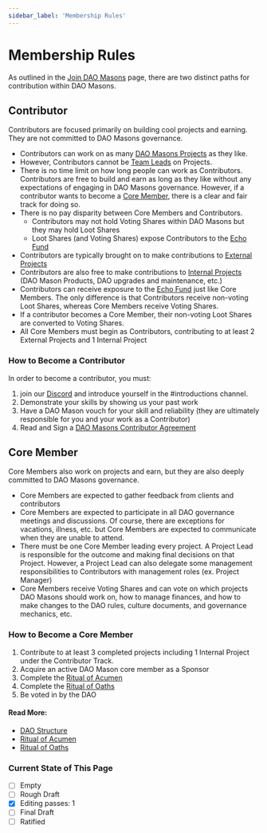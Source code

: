 ```yaml
---
sidebar_label: 'Membership Rules'
---
```


# Membership Rules

As outlined in the [Join DAO Masons](/Intro/join) page, there are two distinct paths for contribution within DAO Masons.

## Contributor

Contributors are focused primarily on building cool projects and earning. They are not committed to DAO Masons governance.

- Contributors can work on as many [DAO Masons Projects](/Rules/projects) as they like.
- However, Contributors cannot be [Team Leads](/Rules/projects#project-leads) on Projects.
- There is no time limit on how long people can work as Contributors. Contributors are free to build and earn as long as they like without any expectations of engaging in DAO Masons governance. However, if a contributor wants to become a [Core Member](/Rules/membership-rules#core-member), there is a clear and fair track for doing so.
- There is no pay disparity between Core Members and Contributors.
  - Contributors may not hold Voting Shares within DAO Masons but they may hold Loot Shares
  - Loot Shares (and Voting Shares) expose Contributors to the [Echo Fund](/Rituals/ritual-of-echoes)
- Contributors are typically brought on to make contributions to [External Projects](/Rules/projects#internal-or-external-project)
- Contributors are also free to make contributions to [Internal Projects](/Rules/projects#internal-or-external-project) (DAO Mason Products, DAO upgrades and maintenance, etc.)
- Contributors can receive exposure to the [Echo Fund](/Rituals/ritual-of-echoes) just like Core Members. The only difference is that Contributors receive non-voting Loot Shares, whereas Core Members receive Voting Shares.
- If a contributor becomes a Core Member, their non-voting Loot Shares are converted to Voting Shares.
- All Core Members must begin as Contributors, contributing to at least 2 External Projects and 1 Internal Project

### How to Become a Contributor

In order to become a contributor, you must:

1. join our [Discord](https://discord.gg/zQYhrUB5Hj) and introduce yourself in the #introductions channel.
1. Demonstrate your skills by showing us your past work
1. Have a DAO Mason vouch for your skill and reliability (they are ultimately responsible for you and your work as a Contributor)
1. Read and Sign a [DAO Masons Contributor Agreement](/Templates/contributor-agreement)

## Core Member

Core Members also work on projects and earn, but they are also deeply committed to DAO Masons governance.

- Core Members are expected to gather feedback from clients and contributors
- Core Members are expected to participate in all DAO governance meetings and discussions. Of course, there are exceptions for vacations, illness, etc. but Core Members are expected to communicate when they are unable to attend.
- There must be one Core Member leading every project. A Project Lead is responsible for the outcome and making final decisions on that Project. However, a Project Lead can also delegate some management responsibilities to Contributors with management roles (ex. Project Manager)
- Core Members receive Voting Shares and can vote on which projects DAO Masons should work on, how to manage finances, and how to make changes to the DAO rules, culture documents, and governance mechanics, etc.

### How to Become a Core Member

1. Contribute to at least 3 completed projects including 1 Internal Project under the Contributor Track.
1. Acquire an active DAO Mason core member as a Sponsor
1. Complete the [Ritual of Acumen](/Rituals/ritual-of-acumen)
1. Complete the [Ritual of Oaths](/Rituals/ritual-of-oaths)
1. Be voted in by the DAO

#### Read More:

- [DAO Structure](/Rules/dao-structure)
- [Ritual of Acumen](/Rituals/ritual-of-acumen)
- [Ritual of Oaths](/Rituals/ritual-of-oaths)

### Current State of This Page

- [ ] Empty
- [ ] Rough Draft
- [x] Editing passes: 1
- [ ] Final Draft
- [ ] Ratified
